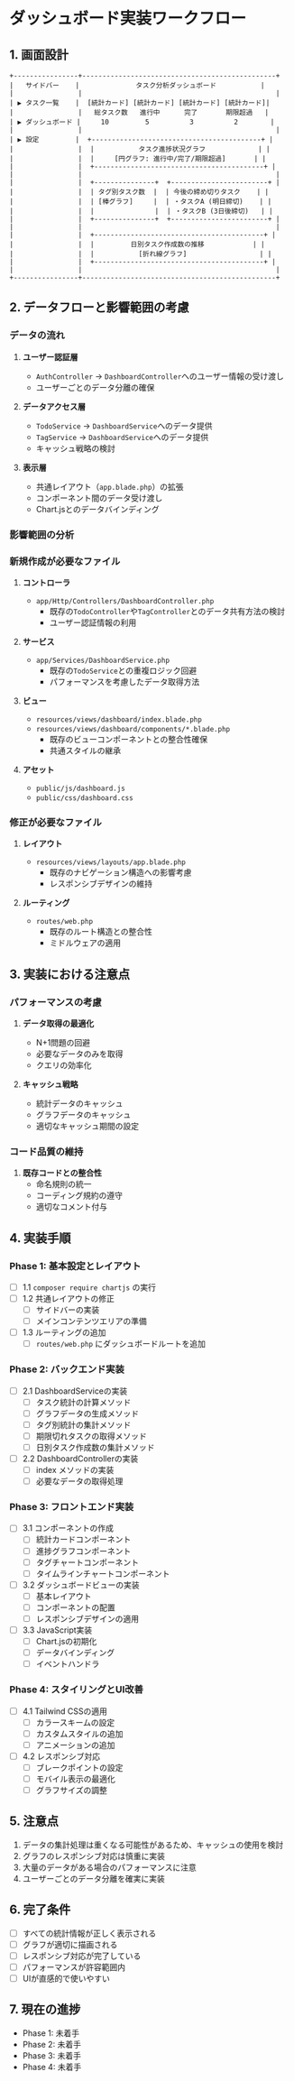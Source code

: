 # ダッシュボード実装ワークフロー

## 1. 画面設計

```
+----------------+------------------------------------------------+
|   サイドバー    |              タスク分析ダッシュボード           |
|                |                                                |
| ▶ タスク一覧    |  [統計カード] [統計カード] [統計カード] [統計カード]|
|                |   総タスク数   進行中      完了       期限超過   |
| ▶ ダッシュボード |     10         5          3          2        |
|                |                                                |
| ▶ 設定         |  +------------------------------------------+ |
|                |  |           タスク進捗状況グラフ             | |
|                |  |     [円グラフ: 進行中/完了/期限超過]       | |
|                |  +------------------------------------------+ |
|                |                                                |
|                |  +---------------+  +------------------------+ |
|                |  | タグ別タスク数  |  | 今後の締め切りタスク    | |
|                |  | [棒グラフ]     |  | ・タスクA (明日締切)    | |
|                |  |               |  | ・タスクB (3日後締切)   | |
|                |  +---------------+  +------------------------+ |
|                |                                                |
|                |  +------------------------------------------+ |
|                |  |         日別タスク作成数の推移            | |
|                |  |           [折れ線グラフ]                  | |
|                |  +------------------------------------------+ |
|                |                                                |
+----------------+------------------------------------------------+
```

## 2. データフローと影響範囲の考慮

### データの流れ
1. **ユーザー認証層**
   - `AuthController` → `DashboardController`へのユーザー情報の受け渡し
   - ユーザーごとのデータ分離の確保

2. **データアクセス層**
   - `TodoService` → `DashboardService`へのデータ提供
   - `TagService` → `DashboardService`へのデータ提供
   - キャッシュ戦略の検討

3. **表示層**
   - 共通レイアウト（`app.blade.php`）の拡張
   - コンポーネント間のデータ受け渡し
   - Chart.jsとのデータバインディング

### 影響範囲の分析

### 新規作成が必要なファイル
1. **コントローラ**
   - `app/Http/Controllers/DashboardController.php`
     - 既存の`TodoController`や`TagController`とのデータ共有方法の検討
     - ユーザー認証情報の利用

2. **サービス**
   - `app/Services/DashboardService.php`
     - 既存の`TodoService`との重複ロジック回避
     - パフォーマンスを考慮したデータ取得方法

3. **ビュー**
   - `resources/views/dashboard/index.blade.php`
   - `resources/views/dashboard/components/*.blade.php`
     - 既存のビューコンポーネントとの整合性確保
     - 共通スタイルの継承

4. **アセット**
   - `public/js/dashboard.js`
   - `public/css/dashboard.css`

### 修正が必要なファイル
1. **レイアウト**
   - `resources/views/layouts/app.blade.php`
     - 既存のナビゲーション構造への影響考慮
     - レスポンシブデザインの維持

2. **ルーティング**
   - `routes/web.php`
     - 既存のルート構造との整合性
     - ミドルウェアの適用

## 3. 実装における注意点

### パフォーマンスの考慮
1. **データ取得の最適化**
   - N+1問題の回避
   - 必要なデータのみを取得
   - クエリの効率化

2. **キャッシュ戦略**
   - 統計データのキャッシュ
   - グラフデータのキャッシュ
   - 適切なキャッシュ期間の設定

### コード品質の維持
1. **既存コードとの整合性**
   - 命名規則の統一
   - コーディング規約の遵守
   - 適切なコメント付与

## 4. 実装手順

### Phase 1: 基本設定とレイアウト
- [ ] 1.1 `composer require chartjs` の実行
- [ ] 1.2 共通レイアウトの修正
  - [ ] サイドバーの実装
  - [ ] メインコンテンツエリアの準備
- [ ] 1.3 ルーティングの追加
  - [ ] `routes/web.php` にダッシュボードルートを追加

### Phase 2: バックエンド実装
- [ ] 2.1 DashboardServiceの実装
  - [ ] タスク統計の計算メソッド
  - [ ] グラフデータの生成メソッド
  - [ ] タグ別統計の集計メソッド
  - [ ] 期限切れタスクの取得メソッド
  - [ ] 日別タスク作成数の集計メソッド

- [ ] 2.2 DashboardControllerの実装
  - [ ] index メソッドの実装
  - [ ] 必要なデータの取得処理

### Phase 3: フロントエンド実装
- [ ] 3.1 コンポーネントの作成
  - [ ] 統計カードコンポーネント
  - [ ] 進捗グラフコンポーネント
  - [ ] タグチャートコンポーネント
  - [ ] タイムラインチャートコンポーネント

- [ ] 3.2 ダッシュボードビューの実装
  - [ ] 基本レイアウト
  - [ ] コンポーネントの配置
  - [ ] レスポンシブデザインの適用

- [ ] 3.3 JavaScript実装
  - [ ] Chart.jsの初期化
  - [ ] データバインディング
  - [ ] イベントハンドラ

### Phase 4: スタイリングとUI改善
- [ ] 4.1 Tailwind CSSの適用
  - [ ] カラースキームの設定
  - [ ] カスタムスタイルの追加
  - [ ] アニメーションの追加

- [ ] 4.2 レスポンシブ対応
  - [ ] ブレークポイントの設定
  - [ ] モバイル表示の最適化
  - [ ] グラフサイズの調整

## 5. 注意点
1. データの集計処理は重くなる可能性があるため、キャッシュの使用を検討
2. グラフのレスポンシブ対応は慎重に実装
3. 大量のデータがある場合のパフォーマンスに注意
4. ユーザーごとのデータ分離を確実に実装

## 6. 完了条件
- [ ] すべての統計情報が正しく表示される
- [ ] グラフが適切に描画される
- [ ] レスポンシブ対応が完了している
- [ ] パフォーマンスが許容範囲内
- [ ] UIが直感的で使いやすい

## 7. 現在の進捗
- Phase 1: 未着手
- Phase 2: 未着手
- Phase 3: 未着手
- Phase 4: 未着手
